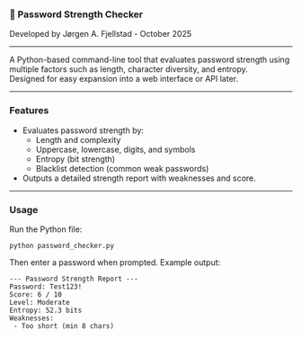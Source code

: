### 🔐 Password Strength Checker
Developed by Jørgen A. Fjellstad - October 2025

_________________________________________________________________________________________________________________________________________

A Python-based command-line tool that evaluates password strength using multiple factors such as length, character diversity, and entropy.  
Designed for easy expansion into a web interface or API later.

_________________________________________________________________________________________________________________________________________

### Features
- Evaluates password strength by:
  - Length and complexity
  - Uppercase, lowercase, digits, and symbols
  - Entropy (bit strength)
  - Blacklist detection (common weak passwords)
- Outputs a detailed strength report with weaknesses and score.

_________________________________________________________________________________________________________________________________________

### Usage
Run the Python file:

`python password_checker.py`

Then enter a password when prompted.
Example output:

```
--- Password Strength Report ---
Password: Test123!
Score: 6 / 10
Level: Moderate
Entropy: 52.3 bits
Weaknesses:
 - Too short (min 8 chars)
```



